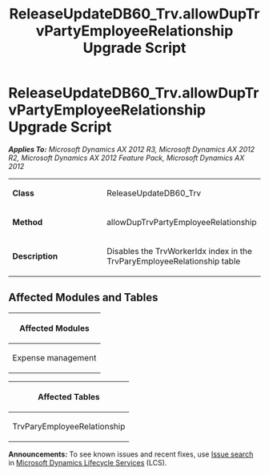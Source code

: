 ﻿---
title: ReleaseUpdateDB60_Trv.allowDupTrvPartyEmployeeRelationship Upgrade Script
TOCTitle: ReleaseUpdateDB60_Trv.allowDupTrvPartyEmployeeRelationship Upgrade Script
ms:assetid: 5b1244bc-f148-9f14-2c16-24b1877acebe
ms:mtpsurl: https://msdn.microsoft.com/en-us/library/JJ736319(v=AX.60)
ms:contentKeyID: 49708494
ms.date: 05/18/2015
mtps_version: v=AX.60
---

# ReleaseUpdateDB60\_Trv.allowDupTrvPartyEmployeeRelationship Upgrade Script 


_**Applies To:** Microsoft Dynamics AX 2012 R3, Microsoft Dynamics AX 2012 R2, Microsoft Dynamics AX 2012 Feature Pack, Microsoft Dynamics AX 2012_

<table>
<colgroup>
<col style="width: 50%" />
<col style="width: 50%" />
</colgroup>
<tbody>
<tr class="odd">
<td><p><strong>Class</strong></p></td>
<td><p>ReleaseUpdateDB60_Trv</p></td>
</tr>
<tr class="even">
<td><p><strong>Method</strong></p></td>
<td><p>allowDupTrvPartyEmployeeRelationship</p></td>
</tr>
<tr class="odd">
<td><p><strong>Description</strong></p></td>
<td><p>Disables the TrvWorkerIdx index in the TrvParyEmployeeRelationship table</p></td>
</tr>
</tbody>
</table>


## Affected Modules and Tables

<table>
<colgroup>
<col style="width: 100%" />
</colgroup>
<thead>
<tr class="header">
<th><p>Affected Modules</p></th>
</tr>
</thead>
<tbody>
<tr class="odd">
<td><p>Expense management</p></td>
</tr>
</tbody>
</table>


<table>
<colgroup>
<col style="width: 100%" />
</colgroup>
<thead>
<tr class="header">
<th><p>Affected Tables</p></th>
</tr>
</thead>
<tbody>
<tr class="odd">
<td><p>TrvParyEmployeeRelationship</p></td>
</tr>
</tbody>
</table>

  
**Announcements:** To see known issues and recent fixes, use [Issue search](http://go.microsoft.com/fwlink/?linkid=389258) in [Microsoft Dynamics Lifecycle Services](http://go.microsoft.com/fwlink/?linkid=306505) (LCS).

